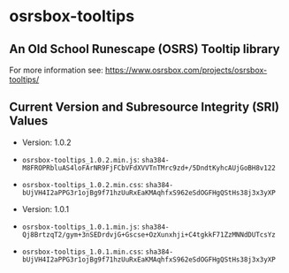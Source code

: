 # osrsbox-tooltips

## An Old School Runescape (OSRS) Tooltip library

For more information see: https://www.osrsbox.com/projects/osrsbox-tooltips/

## Current Version and Subresource Integrity (SRI) Values

- Version: 1.0.2
- `osrsbox-tooltips_1.0.2.min.js`: `sha384-M8FROPRbluAS4loFArNR9FjFCbVFdXVVTnTMrc9zd+/5DndtKyhcAUjGoBH8v122`
- `osrsbox-tooltips_1.0.2.min.css`: `sha384-bUjVH4I2aPPG3r1ojBg9f71hzUuRxEaKMAqhfxS962eSdOGFHgQStHs38j3x3yXP`

- Version: 1.0.1
- `osrsbox-tooltips_1.0.1.min.js`: `sha384-Qj8BrtzqT2/gym+3nSEDrdvjG+Gscse+OzXunxhji+C4tgkkF71ZzMNNdDUTcsYz`
- `osrsbox-tooltips_1.0.1.min.css`: `sha384-bUjVH4I2aPPG3r1ojBg9f71hzUuRxEaKMAqhfxS962eSdOGFHgQStHs38j3x3yXP`
